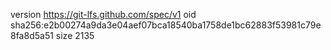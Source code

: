 version https://git-lfs.github.com/spec/v1
oid sha256:e2b00274a9da3e04aef07bca18540ba1758de1bc62883f53981c79e8fa8d5a51
size 2135

